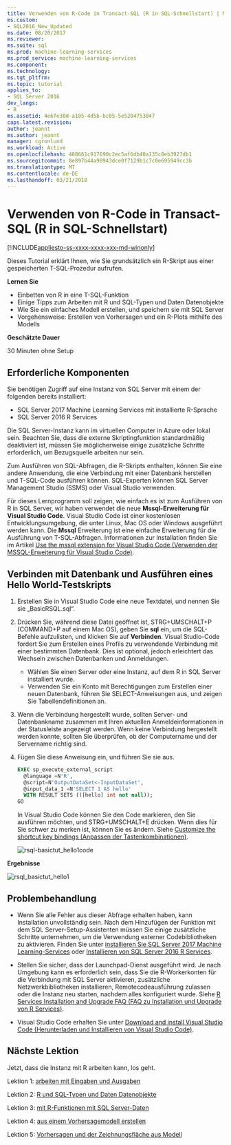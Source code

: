 ```yaml
---
title: Verwenden von R-Code in Transact-SQL (R in SQL-Schnellstart) | Microsoft Docs
ms.custom:
- SQL2016_New_Updated
ms.date: 08/20/2017
ms.reviewer: 
ms.suite: sql
ms.prod: machine-learning-services
ms.prod_service: machine-learning-services
ms.component: 
ms.technology: 
ms.tgt_pltfrm: 
ms.topic: tutorial
applies_to:
- SQL Server 2016
dev_langs:
- R
ms.assetid: 4e6fe30d-a105-4d5b-bc05-5e5204753847
caps.latest.revision: 
author: jeannt
ms.author: jeannt
manager: cgronlund
ms.workload: Active
ms.openlocfilehash: 488661c917690c2ec5af6db40a135c8eb3927db1
ms.sourcegitcommit: 8e897b44a98943dce0f7129b1c7c0e695949cc3b
ms.translationtype: MT
ms.contentlocale: de-DE
ms.lasthandoff: 03/21/2018
---
```

# <a name="using-r-code-in-transact-sql-r-in-sql-quickstart"></a>Verwenden von R-Code in Transact-SQL (R in SQL-Schnellstart)
[!INCLUDE[appliesto-ss-xxxx-xxxx-xxx-md-winonly](../../includes/appliesto-ss-xxxx-xxxx-xxx-md-winonly.md)]

Dieses Tutorial erklärt Ihnen, wie Sie grundsätzlich ein R-Skript aus einer gespeicherten T-SQL-Prozedur aufrufen.

**Lernen Sie**

+ Einbetten von R in eine T-SQL-Funktion
+ Einige Tipps zum Arbeiten mit R und SQL-Typen und Daten Datenobjekte
+ Wie Sie ein einfaches Modell erstellen, und speichern sie mit SQL Server
+ Vorgehensweise: Erstellen von Vorhersagen und ein R-Plots mithilfe des Modells

**Geschätzte Dauer**

30 Minuten ohne Setup

## <a name="prerequisites"></a>Erforderliche Komponenten

Sie benötigen Zugriff auf eine Instanz von SQL Server mit einem der folgenden bereits installiert:

+ SQL Server 2017 Machine Learning Services mit installierte R-Sprache
+ SQL Server 2016 R Services

Die SQL Server-Instanz kann im virtuellen Computer in Azure oder lokal sein. Beachten Sie, dass die externe Skriptingfunktion standardmäßig deaktiviert ist, müssen Sie möglicherweise einige zusätzliche Schritte erforderlich, um Bezugsquelle arbeiten nur sein.

Zum Ausführen von SQL-Abfragen, die R-Skripts enthalten, können Sie eine andere Anwendung, die eine Verbindung mit einer Datenbank herstellen und T-SQL-Code ausführen können. SQL-Experten können SQL Server Management Studio (SSMS) oder Visual Studio verwenden.

Für dieses Lernprogramm soll zeigen, wie einfach es ist zum Ausführen von R in SQL Server, wir haben verwendet die neue **Mssql-Erweiterung für Visual Studio Code**. Visual Studio Code ist einer kostenlosen Entwicklungsumgebung, die unter Linux, Mac OS oder Windows ausgeführt werden kann. Die **Mssql** Erweiterung ist eine einfache Erweiterung für die Ausführung von T-SQL-Abfragen. Informationen zur Installation finden Sie im Artikel [Use the mssql extension for Visual Studio Code (Verwenden der MSSQL-Erweiterung für Visual Studio Code)](https://docs.microsoft.com/sql/linux/sql-server-linux-develop-use-vscode).

## <a name="connect-to-a-database-and-run-a-hello-world-test-script"></a>Verbinden mit Datenbank und Ausführen eines Hello World-Testskripts

1. Erstellen Sie in Visual Studio Code eine neue Textdatei, und nennen Sie sie „BasicRSQL.sql“.
2. Drücken Sie, während diese Datei geöffnet ist, STRG+UMSCHALT+P (COMMAND+P auf einem Mac OS), geben Sie **sql** ein, um die SQL-Befehle aufzulisten, und klicken Sie auf **Verbinden**. Visual Studio-Code fordert Sie zum Erstellen eines Profils zu verwendende Verbindung mit einer bestimmten Datenbank. Dies ist optional, jedoch erleichtert das Wechseln zwischen Datenbanken und Anmeldungen.
    + Wählen Sie einen Server oder eine Instanz, auf dem R in SQL Server installiert wurde.
    + Verwenden Sie ein Konto mit Berechtigungen zum Erstellen einer neuen Datenbank, führen Sie SELECT-Anweisungen aus, und zeigen Sie Tabellendefinitionen an.
2. Wenn die Verbindung hergestellt wurde, sollten Server- und Datenbankname zusammen mit Ihren aktuellen Anmeldeinformationen in der Statusleiste angezeigt werden. Wenn keine Verbindung hergestellt werden konnte, sollten Sie überprüfen, ob der Computername und der Servername richtig sind.
3. Fügen Sie diese Anweisung ein, und führen Sie sie aus.

    ```sql
    EXEC sp_execute_external_script
      @language =N'R',
      @script=N'OutputDataSet<-InputDataSet',
      @input_data_1 =N'SELECT 1 AS hello'
      WITH RESULT SETS (([hello] int not null));
    GO
    ```

    In Visual Studio Code können Sie den Code markieren, den Sie ausführen möchten, und STRG+UMSCHALT+E drücken. Wenn dies für Sie schwer zu merken ist, können Sie es ändern. Siehe [Customize the shortcut key bindings (Anpassen der Tastenkombinationen)](https://github.com/Microsoft/vscode-mssql/wiki/customize-shortcuts).

    ![rsql-basictut_hello1code](media/rsql-basictut-hello1code.PNG)

**Ergebnisse**

![rsql_basictut_hello1](media/rsql-basictut-hello1.PNG)

## <a name="troubleshooting"></a>Problembehandlung

+ Wenn Sie alle Fehler aus dieser Abfrage erhalten haben, kann Installation unvollständig sein. Nach dem Hinzufügen der Funktion mit dem SQL Server-Setup-Assistenten müssen Sie einige zusätzliche Schritte unternehmen, um die Verwendung externer Codebibliotheken zu aktivieren.  Finden Sie unter [installieren Sie SQL Server 2017 Machine Learning-Services](../install/sql-machine-learning-services-windows-install.md) oder [Installieren von SQL Server 2016 R Services](../install/sql-r-services-windows-install.md).

+ Stellen Sie sicher, dass der Launchpad-Dienst ausgeführt wird. Je nach Umgebung kann es erforderlich sein, dass Sie die R-Workerkonten für die Verbindung mit SQL Server aktivieren, zusätzliche Netzwerkbibliotheken installieren, Remotecodeausführung zulassen oder die Instanz neu starten, nachdem alles konfiguriert wurde. Siehe [R Services Installation and Upgrade FAQ (FAQ zu Installation und Upgrade von R Services)](../r/upgrade-and-installation-faq-sql-server-r-services.md).

+ Visual Studio Code erhalten Sie unter [Download and install Visual Studio Code (Herunterladen und Installieren von Visual Studio Code)](https://code.visualstudio.com/Download).

## <a name="next-lesson"></a>Nächste Lektion

Jetzt, dass die Instanz mit R arbeiten kann, los geht.

Lektion 1: [arbeiten mit Eingaben und Ausgaben](rtsql-working-with-inputs-and-outputs.md)

Lektion 2: [R und SQL-Typen und Daten Datenobjekte](rtsql-r-and-sql-data-types-and-data-objects.md)

Lektion 3: [mit R-Funktionen mit SQL Server-Daten](rtsql-using-r-functions-with-sql-server-data.md)

Lektion 4: [aus einem Vorhersagemodell erstellen](rtsql-create-a-predictive-model-r.md)

Lektion 5: [Vorhersagen und der Zeichnungsfläche aus Modell](rtsql-predict-and-plot-from-model.md)
